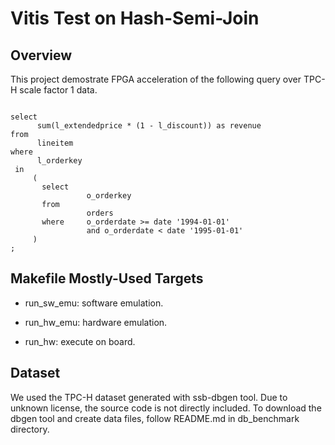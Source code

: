 # Vitis Test on Hash-Semi-Join

## Overview

This project demostrate FPGA acceleration of the following query over TPC-H scale factor 1 data.

```

select
      sum(l_extendedprice * (1 - l_discount)) as revenue
from
      lineitem
where
      l_orderkey
 in
     (
       select
                 o_orderkey
       from
                 orders
       where     o_orderdate >= date '1994-01-01'
                 and o_orderdate < date '1995-01-01'
     )
;
```

## Makefile Mostly-Used Targets

  * run\_sw\_emu: software emulation.

  * run\_hw\_emu: hardware emulation.

  * run\_hw: execute on board.

## Dataset

We used the TPC-H dataset generated with ssb-dbgen tool. Due to unknown license, the source code is not directly included. To download the dbgen tool and create data files, follow README.md in db\_benchmark directory.
